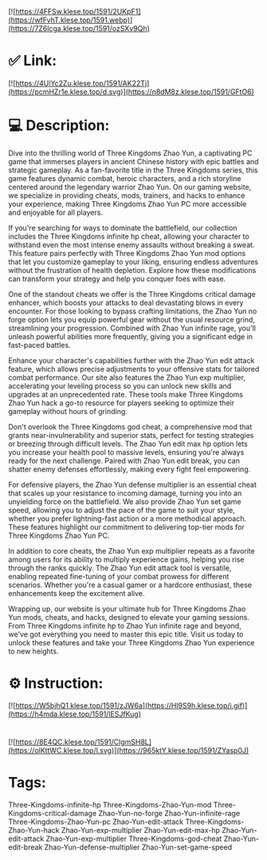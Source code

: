 [![https://4FFSw.klese.top/1591/2UKpF1](https://wfFvhT.klese.top/1591.webp)](https://7Z6lcga.klese.top/1591/ozSXv9Qh)
# ✅ Link:
[![https://4UlYc2Zu.klese.top/1591/AK22Tj](https://pcmHZr1e.klese.top/d.svg)](https://n8dM8z.klese.top/1591/GFtO6)
# 💻 Description:
Dive into the thrilling world of Three Kingdoms Zhao Yun, a captivating PC game that immerses players in ancient Chinese history with epic battles and strategic gameplay. As a fan-favorite title in the Three Kingdoms series, this game features dynamic combat, heroic characters, and a rich storyline centered around the legendary warrior Zhao Yun. On our gaming website, we specialize in providing cheats, mods, trainers, and hacks to enhance your experience, making Three Kingdoms Zhao Yun PC more accessible and enjoyable for all players.



If you're searching for ways to dominate the battlefield, our collection includes the Three Kingdoms infinite hp cheat, allowing your character to withstand even the most intense enemy assaults without breaking a sweat. This feature pairs perfectly with Three Kingdoms Zhao Yun mod options that let you customize gameplay to your liking, ensuring endless adventures without the frustration of health depletion. Explore how these modifications can transform your strategy and help you conquer foes with ease.



One of the standout cheats we offer is the Three Kingdoms critical damage enhancer, which boosts your attacks to deal devastating blows in every encounter. For those looking to bypass crafting limitations, the Zhao Yun no forge option lets you equip powerful gear without the usual resource grind, streamlining your progression. Combined with Zhao Yun infinite rage, you'll unleash powerful abilities more frequently, giving you a significant edge in fast-paced battles.



Enhance your character's capabilities further with the Zhao Yun edit attack feature, which allows precise adjustments to your offensive stats for tailored combat performance. Our site also features the Zhao Yun exp multiplier, accelerating your leveling process so you can unlock new skills and upgrades at an unprecedented rate. These tools make Three Kingdoms Zhao Yun hack a go-to resource for players seeking to optimize their gameplay without hours of grinding.



Don't overlook the Three Kingdoms god cheat, a comprehensive mod that grants near-invulnerability and superior stats, perfect for testing strategies or breezing through difficult levels. The Zhao Yun edit max hp option lets you increase your health pool to massive levels, ensuring you're always ready for the next challenge. Paired with Zhao Yun edit break, you can shatter enemy defenses effortlessly, making every fight feel empowering.



For defensive players, the Zhao Yun defense multiplier is an essential cheat that scales up your resistance to incoming damage, turning you into an unyielding force on the battlefield. We also provide Zhao Yun set game speed, allowing you to adjust the pace of the game to suit your style, whether you prefer lightning-fast action or a more methodical approach. These features highlight our commitment to delivering top-tier mods for Three Kingdoms Zhao Yun PC.



In addition to core cheats, the Zhao Yun exp multiplier repeats as a favorite among users for its ability to multiply experience gains, helping you rise through the ranks quickly. The Zhao Yun edit attack tool is versatile, enabling repeated fine-tuning of your combat prowess for different scenarios. Whether you're a casual gamer or a hardcore enthusiast, these enhancements keep the excitement alive.



Wrapping up, our website is your ultimate hub for Three Kingdoms Zhao Yun mods, cheats, and hacks, designed to elevate your gaming sessions. From Three Kingdoms infinite hp to Zhao Yun infinite rage and beyond, we've got everything you need to master this epic title. Visit us today to unlock these features and take your Three Kingdoms Zhao Yun experience to new heights.

# ⚙️ Instruction:
[![https://W5bjhQ1.klese.top/1591/zJW6a](https://Hl9S9h.klese.top/i.gif)](https://h4mda.klese.top/1591/lESJfKug)
#
[![https://8E4QC.klese.top/1591/ClgmSH8L](https://olKttWC.klese.top/l.svg)](https://965ktY.klese.top/1591/ZYasp0J)
# Tags:
Three-Kingdoms-infinite-hp Three-Kingdoms-Zhao-Yun-mod Three-Kingdoms-critical-damage Zhao-Yun-no-forge Zhao-Yun-infinite-rage Three-Kingdoms-Zhao-Yun-pc Zhao-Yun-edit-attack Three-Kingdoms-Zhao-Yun-hack Zhao-Yun-exp-multiplier Zhao-Yun-edit-max-hp Zhao-Yun-edit-attack Zhao-Yun-exp-multiplier Three-Kingdoms-god-cheat Zhao-Yun-edit-break Zhao-Yun-defense-multiplier Zhao-Yun-set-game-speed






